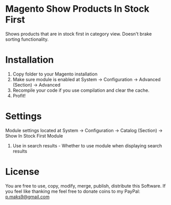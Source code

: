 Magento Show Products In Stock First
=======

Shows products that are in stock first in category view. Doesn't brake sorting functionality.

Installation
=

1. Copy folder to your Magento installation
2. Make sure module is enabled at System -> Configuration -> Advanced (Section) -> Advanced
3. Recompile your code if you use compilation and clear the cache.
4. Profit!

Settings
=

Module settings located at System -> Configuration -> Catalog (Section) -> Show In Stock First Module
1. Use in search results - Whether to use module when displaying search results

License
=

You are free to use, copy, modify, merge, publish, distribute this Software. If you feel like thanking me feel free to donate coins to my PayPal: p.maks9@gmail.com
